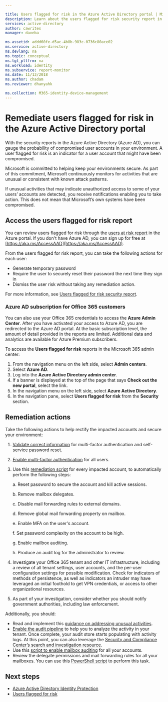 ```yaml
---

title: Users flagged for risk in the Azure Active Directory portal | Microsoft Docs
description: Learn about the users flagged for risk security report in the Azure Active Directory portal
services: active-directory
author: cawrites
manager: daveba

ms.assetid: addd60fe-d5ac-4b8b-983c-0736c80ace02
ms.service: active-directory
ms.devlang: na
ms.topic: conceptual
ms.tgt_pltfrm: na
ms.workload: identity
ms.subservice: report-monitor
ms.date: 11/13/2018
ms.author: chadam
ms.reviewer: dhanyahk

ms.collection: M365-identity-device-management
---
```

# Remediate users flagged for risk in the Azure Active Directory portal

With the security reports in the Azure Active Directory (Azure AD), you can gauge the probability of compromised user accounts in your environment. A user flagged for risk is an indicator for a user account that might have been compromised.

Microsoft is committed to helping keep your environments secure. As part of this commitment, Microsoft continuously monitors for activities that are unusual or consistent with known attack patterns. 

If unusual activities that may indicate unauthorized access to some of your users’ accounts are detected, you receive notifications enabling you to take action. This does not mean that Microsoft’s own systems have been compromised.

## Access the users flagged for risk report

You can review users flagged for risk through the [users at risk report](https://portal.azure.com/#blade/Microsoft_AAD_IAM/ActiveDirectoryMenuBlade/RiskyUsers) in the Azure portal. If you don't have Azure AD, you can sign up for free at [https://aka.ms/AccessAAD](https://aka.ms/AccessAAD). 

From the users flagged for risk report, you can take the following actions for each user:

- Generate temporary password
- Require the user to securely reset their password the next time they sign in
- Dismiss the user risk without taking any remediation action.

For more information, see [Users flagged for risk security report](concept-user-at-risk.md).

### Azure AD subscription for Office 365 customers

You can also use your Office 365 credentials to access the **Azure Admin Center**. After you have activated your access to Azure AD, you are redirected to the Azure AD portal. At the basic subscription level, the amount of detail provided in the reports are limited. Additional data and analytics are available for Azure Premium subscribers.

To access the **Users flagged for risk** reports in the Microsoft 365 admin center:

1.	From the navigation menu on the left side, select **Admin centers**. 
2.	Select **Azure AD**.
3.	Log into the **Azure Active Directory admin center**.
4.	If a banner is displayed at the top of the page that says **Check out the new portal**, select the link.
4.	In the navigation menu on the left side, select **Azure Active Directory**. 
5.	In the navigation pane, select **Users flagged for risk** from the **Security** section.

## Remediation actions

Take the following actions to help rectify the impacted accounts and secure your environment:

1.	[Validate correct information](https://aka.ms/MFAValid) for multi-factor authentication and self-service password reset. 
2.	[Enable multi-factor authentication](https://aka.ms/MFAuth) for all users. 
3.	Use this [remediation script](https://aka.ms/remediate) for every impacted account, to automatically perform the following steps: 

    a. Reset password to secure the account and kill active sessions.

    b. Remove mailbox delegates.

    c. Disable mail forwarding rules to external domains.

    d. Remove global mail forwarding property on mailbox.

    e. Enable MFA on the user's account.

    f. Set password complexity on the account to be high.

    g. Enable mailbox auditing.

    h. Produce an audit log for the administrator to review.

4. Investigate your Office 365 tenant and other IT infrastructure, including a review of all tenant settings, user accounts, and the per-user configuration settings for possible modification. Check for indicators of methods of persistence, as well as indicators an intruder may have leveraged an initial foothold to get VPN credentials, or access to other organizational resources. 

5.	As part of your investigation, consider whether you should notify government authorities, including law enforcement.

Additionally, you should:

- Read and implement this [guidance on addressing unusual activities](https://aka.ms/fixaccount). 
- [Enable the audit pipeline](https://aka.ms/improvesecurity) to help you to analyze the activity in your tenant. Once complete, your audit store starts populating with activity logs. At this point, you can also leverage the [Security and Compliance Center’s search and investigation resource](https://aka.ms/sccsearch). 
- Use this [script to enable mailbox auditing](https://aka.ms/mailboxaudit1) for all your accounts. 
- Review the delegate permissions and mail forwarding rules for all your mailboxes. You can use this [PowerShell script](https://aka.ms/delegateforwardrules) to perform this task. 

## Next steps

* [Azure Active Directory Identity Protection](../active-directory-identityprotection.md)
* [Users flagged for risk](concept-user-at-risk.md)
